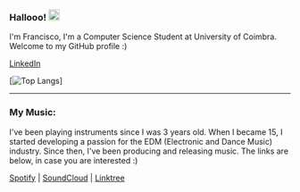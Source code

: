 ### Hallooo! <img src="https://raw.githubusercontent.com/MartinHeinz/MartinHeinz/master/wave.gif" width="20px">

I'm Francisco, I'm a Computer Science Student at University of Coimbra. Welcome to my GitHub profile :)

[LinkedIn](https://www.linkedin.com/in/francisco-macedo-9046841a0/)

<!-- Icons -->

[1.2]: https://raw.githubusercontent.com/MartinHeinz/MartinHeinz/master/linkedin-3-16.png
[2.2]: https://cdn-icons-png.flaticon.com/512/25/25231.png

<!-- Links -->

[1]: https://www.linkedin.com/in/francisco-macedo-9046841a0/
[2]: https://github.com/2inthemorningg

[![Top Langs](https://github-readme-stats.vercel.app/api/top-langs/?username=2inthemorningg&layout=compact)]

---

### My Music:

I've been playing instruments since I was 3 years old. When I became 15, I started developing a passion for the EDM (Electronic and Dance Music) industry. Since then, I've been producing and releasing music. The links are below, in case you are interested :)

[Spotify](https://open.spotify.com/artist/05JKQA0JmX9tVRd61xtyM1) | 
[SoundCloud](https://soundcloud.com/shyguymakesmusic) | 
[Linktree](https://linktr.ee/shyguymusic)

